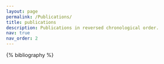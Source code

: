 ```yaml
---
layout: page
permalink: /Publications/
title: publications
description: Publications in reversed chronological order.
nav: true
nav_order: 2
---
```


<!-- _pages/publications.md -->

<!-- Bibsearch Feature -->

<!--{% include bib_search.liquid %} -->

<div class="publications">

{% bibliography %}

</div>
